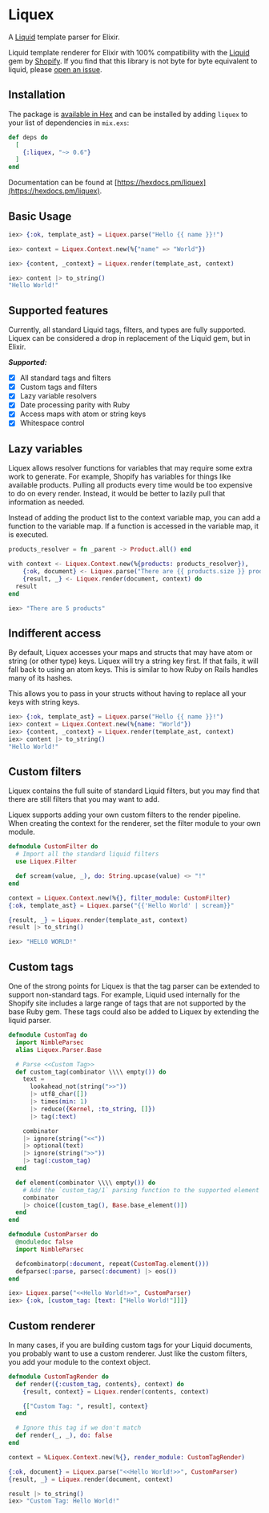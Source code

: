 # Liquex

A [Liquid](https://shopify.github.io/liquid/) template parser for Elixir.

Liquid template renderer for Elixir with 100% compatibility with the
[Liquid](https://shopify.github.io/liquid/) gem by [Shopify](https://www.shopify.com/).
If you find that this library is not byte for byte equivalent to liquid, please
[open an issue](https://github.com/markglenn/liquex/issues).

## Installation

The package is [available in Hex](https://hex.pm/packages/liquex) and can be installed
by adding `liquex` to your list of dependencies in `mix.exs`:

```elixir
def deps do
  [
    {:liquex, "~> 0.6"}
  ]
end
```

Documentation can be found at [https://hexdocs.pm/liquex](https://hexdocs.pm/liquex).

## Basic Usage

```elixir
iex> {:ok, template_ast} = Liquex.parse("Hello {{ name }}!")

iex> context = Liquex.Context.new(%{"name" => "World"})

iex> {content, _context} = Liquex.render(template_ast, context)

iex> content |> to_string()
"Hello World!"
```

## Supported features

Currently, all standard Liquid tags, filters, and types are fully supported.  Liquex can
be considered a drop in replacement of the Liquid gem, but in Elixir.

**_Supported:_**

- [x] All standard tags and filters
- [x] Custom tags and filters
- [x] Lazy variable resolvers
- [x] Date processing parity with Ruby
- [x] Access maps with atom or string keys
- [x] Whitespace control

## Lazy variables

Liquex allows resolver functions for variables that may require some extra
work to generate. For example, Shopify has variables for things like
available products. Pulling all products every time would be too expensive
to do on every render. Instead, it would be better to lazily pull that
information as needed.

Instead of adding the product list to the context variable map, you can add
a function to the variable map. If a function is accessed in the variable
map, it is executed.

```elixir
products_resolver = fn _parent -> Product.all() end

with context <- Liquex.Context.new(%{products: products_resolver}),
    {:ok, document} <- Liquex.parse("There are {{ products.size }} products"),
    {result, _} <- Liquex.render(document, context) do
  result
end

iex> "There are 5 products"
```

## Indifferent access

By default, Liquex accesses your maps and structs that may have atom or
string (or other type) keys. Liquex will try a string key first. If that
fails, it will fall back to using an atom keys.  This is similar to how
Ruby on Rails handles many of its hashes.

This allows you to pass in your structs without having to replace all your
keys with string keys.

```elixir
iex> {:ok, template_ast} = Liquex.parse("Hello {{ name }}!")
iex> context = Liquex.Context.new(%{name: "World"})
iex> {content, _context} = Liquex.render(template_ast, context)
iex> content |> to_string()
"Hello World!"
```

## Custom filters

Liquex contains the full suite of standard Liquid filters, but you may find that there are still
filters that you may want to add.

Liquex supports adding your own custom filters to the render pipeline.  When creating the context
for the renderer, set the filter module to your own module.

```elixir
defmodule CustomFilter do
  # Import all the standard liquid filters
  use Liquex.Filter

  def scream(value, _), do: String.upcase(value) <> "!"
end

context = Liquex.Context.new(%{}, filter_module: CustomFilter)
{:ok, template_ast} = Liquex.parse("{{'Hello World' | scream}}"

{result, _} = Liquex.render(template_ast, context)
result |> to_string()

iex> "HELLO WORLD!"
```

## Custom tags

One of the strong points for Liquex is that the tag parser can be extended to support non-standard
tags.  For example, Liquid used internally for the Shopify site includes a large range of tags that
are not supported by the base Ruby gem.  These tags could also be added to Liquex by extending the
liquid parser.

```elixir
defmodule CustomTag do
  import NimbleParsec
  alias Liquex.Parser.Base

  # Parse <<Custom Tag>>
  def custom_tag(combinator \\\\ empty()) do
    text =
      lookahead_not(string(">>"))
      |> utf8_char([])
      |> times(min: 1)
      |> reduce({Kernel, :to_string, []})
      |> tag(:text)

    combinator
    |> ignore(string("<<"))
    |> optional(text)
    |> ignore(string(">>"))
    |> tag(:custom_tag)
  end

  def element(combinator \\\\ empty()) do
    # Add the `custom_tag/1` parsing function to the supported element tag list
    combinator
    |> choice([custom_tag(), Base.base_element()])
  end
end

defmodule CustomParser do
  @moduledoc false
  import NimbleParsec

  defcombinatorp(:document, repeat(CustomTag.element()))
  defparsec(:parse, parsec(:document) |> eos())
end

iex> Liquex.parse("<<Hello World!>>", CustomParser)
iex> {:ok, [custom_tag: [text: ["Hello World!"]]]}
```

## Custom renderer

In many cases, if you are building custom tags for your Liquid documents, you probably want to
use a custom renderer.  Just like the custom filters, you add your module to the context object.

```elixir
defmodule CustomTagRender do
  def render({:custom_tag, contents}, context) do
    {result, context} = Liquex.render(contents, context)

    {["Custom Tag: ", result], context}
  end

  # Ignore this tag if we don't match
  def render(_, _), do: false
end

context = %Liquex.Context.new(%{}, render_module: CustomTagRender)

{:ok, document} = Liquex.parse("<<Hello World!>>", CustomParser)
{result, _} = Liquex.render(document, context)

result |> to_string()
iex> "Custom Tag: Hello World!"
```